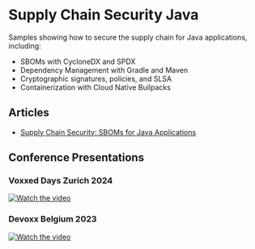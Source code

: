 # Supply Chain Security Java

Samples showing how to secure the supply chain for Java applications, including:

* SBOMs with CycloneDX and SPDX
* Dependency Management with Gradle and Maven
* Cryptographic signatures, policies, and SLSA
* Containerization with Cloud Native Builpacks

## Articles

* [Supply Chain Security: SBOMs for Java Applications](https://www.thomasvitale.com/supply-chain-security-java-sbom)

## Conference Presentations

### Voxxed Days Zurich 2024

[![Watch the video](https://img.youtube.com/vi/pS4cmqNN1QY/hqdefault.jpg)](https://www.youtube.com/embed/pS4cmqNN1QY)

### Devoxx Belgium 2023

[![Watch the video](https://img.youtube.com/vi/ftPFxK8JPNM/hqdefault.jpg)](https://www.youtube.com/embed/ftPFxK8JPNM)
